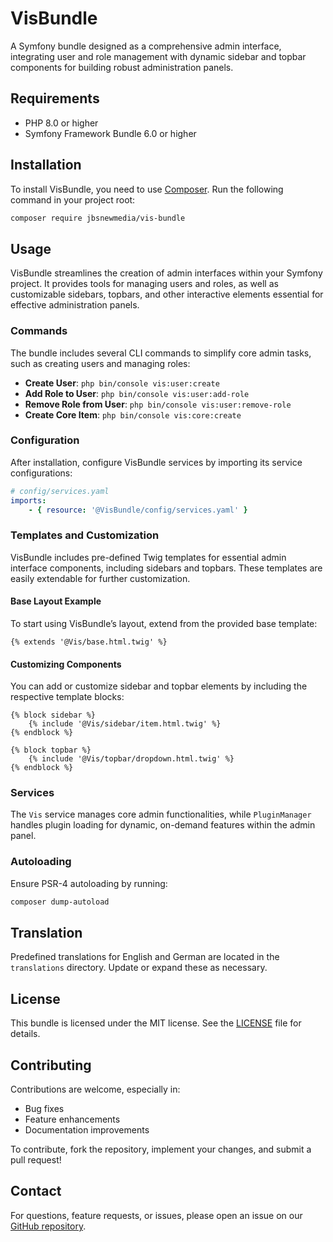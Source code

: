 # VisBundle

A Symfony bundle designed as a comprehensive admin interface, integrating user and role management with dynamic sidebar and topbar components for building robust administration panels.

## Requirements

- PHP 8.0 or higher
- Symfony Framework Bundle 6.0 or higher

## Installation

To install VisBundle, you need to use [Composer](https://getcomposer.org/). Run the following command in your project root:

```bash
composer require jbsnewmedia/vis-bundle
```

## Usage

VisBundle streamlines the creation of admin interfaces within your Symfony project. It provides tools for managing users and roles, as well as customizable sidebars, topbars, and other interactive elements essential for effective administration panels.

### Commands

The bundle includes several CLI commands to simplify core admin tasks, such as creating users and managing roles:

- **Create User**: `php bin/console vis:user:create`
- **Add Role to User**: `php bin/console vis:user:add-role`
- **Remove Role from User**: `php bin/console vis:user:remove-role`
- **Create Core Item**: `php bin/console vis:core:create`

### Configuration

After installation, configure VisBundle services by importing its service configurations:

```yaml
# config/services.yaml
imports:
    - { resource: '@VisBundle/config/services.yaml' }
```

### Templates and Customization

VisBundle includes pre-defined Twig templates for essential admin interface components, including sidebars and topbars. These templates are easily extendable for further customization.

#### Base Layout Example

To start using VisBundle’s layout, extend from the provided base template:

```twig
{% extends '@Vis/base.html.twig' %}
```

#### Customizing Components

You can add or customize sidebar and topbar elements by including the respective template blocks:

```twig
{% block sidebar %}
    {% include '@Vis/sidebar/item.html.twig' %}
{% endblock %}

{% block topbar %}
    {% include '@Vis/topbar/dropdown.html.twig' %}
{% endblock %}
```

### Services

The `Vis` service manages core admin functionalities, while `PluginManager` handles plugin loading for dynamic, on-demand features within the admin panel.

### Autoloading

Ensure PSR-4 autoloading by running:

```bash
composer dump-autoload
```

## Translation

Predefined translations for English and German are located in the `translations` directory. Update or expand these as necessary.

## License

This bundle is licensed under the MIT license. See the [LICENSE](LICENSE) file for details.

## Contributing

Contributions are welcome, especially in:

- Bug fixes
- Feature enhancements
- Documentation improvements

To contribute, fork the repository, implement your changes, and submit a pull request!

## Contact

For questions, feature requests, or issues, please open an issue on our [GitHub repository](https://github.com/jbsnewmedia/vis-bundle).
